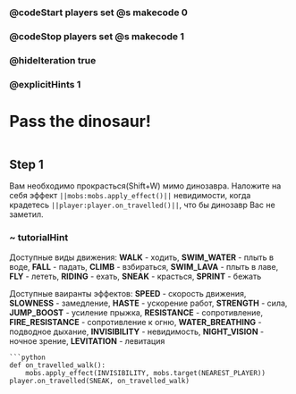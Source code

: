 ### @codeStart players set @s makecode 0
### @codeStop players set @s makecode 1

### @hideIteration true 
### @explicitHints 1


# Pass the dinosaur!

```python
```

## Step 1
Вам необходимо прокрасться(Shift+W) мимо динозавра. Наложите на себя эффект ``||mobs:mobs.apply_effect()||`` невидимости, когда крадетесь ``||player:player.on_travelled()||``, что бы динозавр Вас не заметил. 

### ~ tutorialHint
Доступные виды движения:
**WALK** - ходить, **SWIM_WATER** - плыть в воде, **FALL** - падать, **CLIMB** - взбираться, **SWIM_LAVA** - плыть в лаве, **FLY** - лететь, **RIDING** - ехать, **SNEAK** - красться, **SPRINT** - бежать

Доступные ваиранты эффектов:
**SPEED** - скорость движения, **SLOWNESS** - замедление, **HASTE** - ускорение работ, **STRENGTH** - сила, **JUMP_BOOST** - усиление прыжка, **RESISTANCE** - сопротивление, **FIRE_RESISTANCE** - сопротивление к огню, **WATER_BREATHING** - подводное дыхание, **INVISIBILITY** - невидимость, **NIGHT_VISION** - ночное зрение, **LEVITATION** - левитация 


```ghost
```python
def on_travelled_walk():
    mobs.apply_effect(INVISIBILITY, mobs.target(NEAREST_PLAYER))
player.on_travelled(SNEAK, on_travelled_walk)
```
